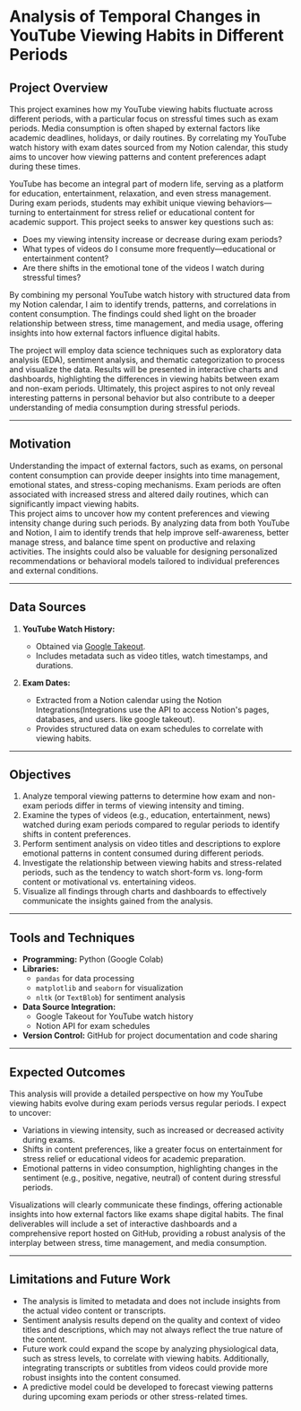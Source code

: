 # Analysis of Temporal Changes in YouTube Viewing Habits in Different Periods

## Project Overview  
This project examines how my YouTube viewing habits fluctuate across different periods, with a particular focus on stressful times such as exam periods. Media consumption is often shaped by external factors like academic deadlines, holidays, or daily routines. By correlating my YouTube watch history with exam dates sourced from my Notion calendar, this study aims to uncover how viewing patterns and content preferences adapt during these times.

YouTube has become an integral part of modern life, serving as a platform for education, entertainment, relaxation, and even stress management. During exam periods, students may exhibit unique viewing behaviors—turning to entertainment for stress relief or educational content for academic support. This project seeks to answer key questions such as: 
- Does my viewing intensity increase or decrease during exam periods?  
- What types of videos do I consume more frequently—educational or entertainment content?  
- Are there shifts in the emotional tone of the videos I watch during stressful times?  

By combining my personal YouTube watch history with structured data from my Notion calendar, I aim to identify trends, patterns, and correlations in content consumption. The findings could shed light on the broader relationship between stress, time management, and media usage, offering insights into how external factors influence digital habits.  

The project will employ data science techniques such as exploratory data analysis (EDA), sentiment analysis, and thematic categorization to process and visualize the data. Results will be presented in interactive charts and dashboards, highlighting the differences in viewing habits between exam and non-exam periods. Ultimately, this project aspires to not only reveal interesting patterns in personal behavior but also contribute to a deeper understanding of media consumption during stressful periods.

---

## Motivation  
Understanding the impact of external factors, such as exams, on personal content consumption can provide deeper insights into time management, emotional states, and stress-coping mechanisms. Exam periods are often associated with increased stress and altered daily routines, which can significantly impact viewing habits.  
This project aims to uncover how my content preferences and viewing intensity change during such periods. By analyzing data from both YouTube and Notion, I aim to identify trends that help improve self-awareness, better manage stress, and balance time spent on productive and relaxing activities. The insights could also be valuable for designing personalized recommendations or behavioral models tailored to individual preferences and external conditions.

---

## Data Sources  
1. **YouTube Watch History:**  
   - Obtained via [Google Takeout](https://takeout.google.com/).  
   - Includes metadata such as video titles, watch timestamps, and durations.  

2. **Exam Dates:**  
   - Extracted from a Notion calendar using the Notion Integrations(Integrations use the API to access Notion's pages, databases, and users. like google takeout).  
   - Provides structured data on exam schedules to correlate with viewing habits.

---

## Objectives  
1. Analyze temporal viewing patterns to determine how exam and non-exam periods differ in terms of viewing intensity and timing.  
2. Examine the types of videos (e.g., education, entertainment, news) watched during exam periods compared to regular periods to identify shifts in content preferences.  
3. Perform sentiment analysis on video titles and descriptions to explore emotional patterns in content consumed during different periods.  
4. Investigate the relationship between viewing habits and stress-related periods, such as the tendency to watch short-form vs. long-form content or motivational vs. entertaining videos.  
5. Visualize all findings through charts and dashboards to effectively communicate the insights gained from the analysis.

---

## Tools and Techniques  
- **Programming:** Python (Google Colab)  
- **Libraries:** 
  - `pandas` for data processing  
  - `matplotlib` and `seaborn` for visualization  
  - `nltk` (or `TextBlob`) for sentiment analysis  
- **Data Source Integration:** 
  - Google Takeout for YouTube watch history  
  - Notion API for exam schedules  
- **Version Control:** GitHub for project documentation and code sharing  

---

## Expected Outcomes  
This analysis will provide a detailed perspective on how my YouTube viewing habits evolve during exam periods versus regular periods. I expect to uncover:  
- Variations in viewing intensity, such as increased or decreased activity during exams.  
- Shifts in content preferences, like a greater focus on entertainment for stress relief or educational videos for academic preparation.  
- Emotional patterns in video consumption, highlighting changes in the sentiment (e.g., positive, negative, neutral) of content during stressful periods.  

Visualizations will clearly communicate these findings, offering actionable insights into how external factors like exams shape digital habits. The final deliverables will include a set of interactive dashboards and a comprehensive report hosted on GitHub, providing a robust analysis of the interplay between stress, time management, and media consumption.

---

## Limitations and Future Work  
- The analysis is limited to metadata and does not include insights from the actual video content or transcripts.  
- Sentiment analysis results depend on the quality and context of video titles and descriptions, which may not always reflect the true nature of the content.  
- Future work could expand the scope by analyzing physiological data, such as stress levels, to correlate with viewing habits. Additionally, integrating transcripts or subtitles from videos could provide more robust insights into the content consumed.  
- A predictive model could be developed to forecast viewing patterns during upcoming exam periods or other stress-related times.
